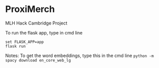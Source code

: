# ProxiMerch
MLH Hack Cambridge Project


To run the flask app, type in cmd line
```
set FLASK_APP=app
flask run
```

Notes:
To get the word embeddings, type this in the cmd line
```python -m spacy download en_core_web_lg```

